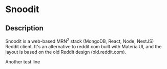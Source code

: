 # Snoodit

## Description

Snoodit is a web-based MRN<sup>2</sup> stack (MongoDB, React, Node, NestJS) Reddit client.
It's an alternative to reddit.com built with MaterialUI, and the layout is based on the old Reddit design (old.reddit.com).


Another test line 
